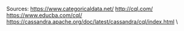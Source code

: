 Sources:
https://www.categoricaldata.net/
http://cql.com/
https://www.educba.com/cql/
https://cassandra.apache.org/doc/latest/cassandra/cql/index.html
\